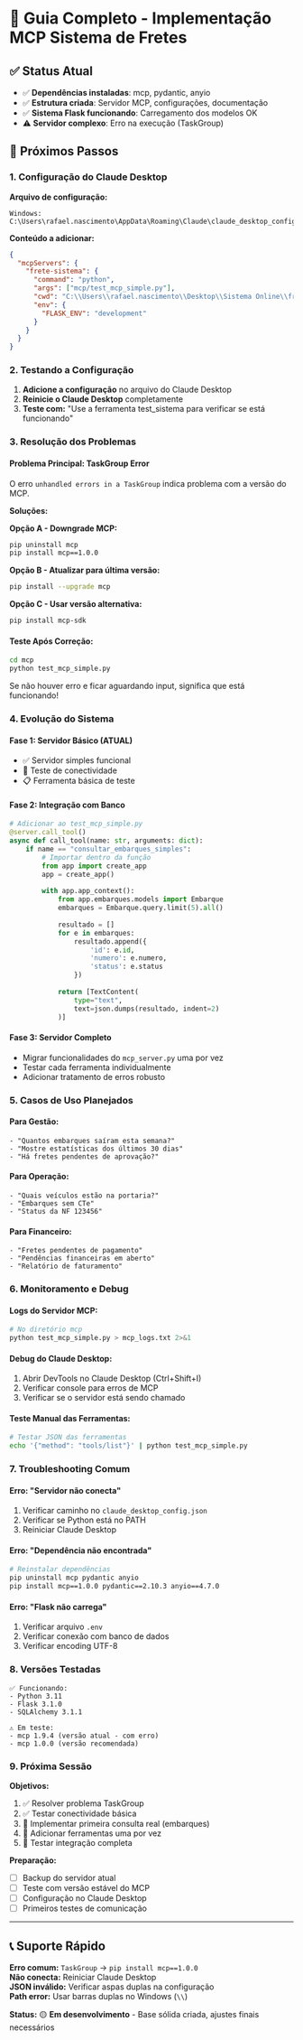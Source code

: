 # 🚀 Guia Completo - Implementação MCP Sistema de Fretes

## ✅ Status Atual

- ✅ **Dependências instaladas**: mcp, pydantic, anyio
- ✅ **Estrutura criada**: Servidor MCP, configurações, documentação
- ✅ **Sistema Flask funcionando**: Carregamento dos modelos OK
- ⚠️ **Servidor complexo**: Erro na execução (TaskGroup)

## 🎯 Próximos Passos

### 1. Configuração do Claude Desktop

**Arquivo de configuração:**
```
Windows: C:\Users\rafael.nascimento\AppData\Roaming\Claude\claude_desktop_config.json
```

**Conteúdo a adicionar:**
```json
{
  "mcpServers": {
    "frete-sistema": {
      "command": "python",
      "args": ["mcp/test_mcp_simple.py"],
      "cwd": "C:\\Users\\rafael.nascimento\\Desktop\\Sistema Online\\frete_sistema",
      "env": {
        "FLASK_ENV": "development"
      }
    }
  }
}
```

### 2. Testando a Configuração

1. **Adicione a configuração** no arquivo do Claude Desktop
2. **Reinicie o Claude Desktop** completamente
3. **Teste com:** "Use a ferramenta test_sistema para verificar se está funcionando"

### 3. Resolução dos Problemas

#### Problema Principal: TaskGroup Error

O erro `unhandled errors in a TaskGroup` indica problema com a versão do MCP. 

**Soluções:**

**Opção A - Downgrade MCP:**
```bash
pip uninstall mcp
pip install mcp==1.0.0
```

**Opção B - Atualizar para última versão:**
```bash
pip install --upgrade mcp
```

**Opção C - Usar versão alternativa:**
```bash
pip install mcp-sdk
```

#### Teste Após Correção:
```bash
cd mcp
python test_mcp_simple.py
```

Se não houver erro e ficar aguardando input, significa que está funcionando!

### 4. Evolução do Sistema

#### Fase 1: Servidor Básico (ATUAL)
- ✅ Servidor simples funcional
- 🔄 Teste de conectividade
- 📋 Ferramenta básica de teste

#### Fase 2: Integração com Banco
```python
# Adicionar ao test_mcp_simple.py
@server.call_tool()
async def call_tool(name: str, arguments: dict):
    if name == "consultar_embarques_simples":
        # Importar dentro da função
        from app import create_app
        app = create_app()
        
        with app.app_context():
            from app.embarques.models import Embarque
            embarques = Embarque.query.limit(5).all()
            
            resultado = []
            for e in embarques:
                resultado.append({
                    'id': e.id,
                    'numero': e.numero,
                    'status': e.status
                })
            
            return [TextContent(
                type="text", 
                text=json.dumps(resultado, indent=2)
            )]
```

#### Fase 3: Servidor Completo
- Migrar funcionalidades do `mcp_server.py` uma por vez
- Testar cada ferramenta individualmente
- Adicionar tratamento de erros robusto

### 5. Casos de Uso Planejados

#### Para Gestão:
```
- "Quantos embarques saíram esta semana?"
- "Mostre estatísticas dos últimos 30 dias"
- "Há fretes pendentes de aprovação?"
```

#### Para Operação:
```
- "Quais veículos estão na portaria?"
- "Embarques sem CTe"
- "Status da NF 123456"
```

#### Para Financeiro:
```
- "Fretes pendentes de pagamento"
- "Pendências financeiras em aberto"
- "Relatório de faturamento"
```

### 6. Monitoramento e Debug

#### Logs do Servidor MCP:
```bash
# No diretório mcp
python test_mcp_simple.py > mcp_logs.txt 2>&1
```

#### Debug do Claude Desktop:
1. Abrir DevTools no Claude Desktop (Ctrl+Shift+I)
2. Verificar console para erros de MCP
3. Verificar se o servidor está sendo chamado

#### Teste Manual das Ferramentas:
```bash
# Testar JSON das ferramentas
echo '{"method": "tools/list"}' | python test_mcp_simple.py
```

### 7. Troubleshooting Comum

#### Erro: "Servidor não conecta"
1. Verificar caminho no `claude_desktop_config.json`
2. Verificar se Python está no PATH
3. Reiniciar Claude Desktop

#### Erro: "Dependência não encontrada"
```bash
# Reinstalar dependências
pip uninstall mcp pydantic anyio
pip install mcp==1.0.0 pydantic==2.10.3 anyio==4.7.0
```

#### Erro: "Flask não carrega"
1. Verificar arquivo `.env`
2. Verificar conexão com banco de dados
3. Verificar encoding UTF-8

### 8. Versões Testadas

```
✅ Funcionando:
- Python 3.11
- Flask 3.1.0
- SQLAlchemy 3.1.1

⚠️ Em teste:
- mcp 1.9.4 (versão atual - com erro)
- mcp 1.0.0 (versão recomendada)
```

### 9. Próxima Sessão

**Objetivos:**
1. ✅ Resolver problema TaskGroup
2. ✅ Testar conectividade básica
3. 🔄 Implementar primeira consulta real (embarques)
4. 🔄 Adicionar ferramentas uma por vez
5. 🔄 Testar integração completa

**Preparação:**
- [ ] Backup do servidor atual
- [ ] Teste com versão estável do MCP
- [ ] Configuração no Claude Desktop
- [ ] Primeiros testes de comunicação

---

## 📞 Suporte Rápido

**Erro comum:** `TaskGroup` → `pip install mcp==1.0.0`  
**Não conecta:** Reiniciar Claude Desktop  
**JSON inválido:** Verificar aspas duplas na configuração  
**Path error:** Usar barras duplas no Windows (`\\`)

**Status:** 🟡 **Em desenvolvimento** - Base sólida criada, ajustes finais necessários 